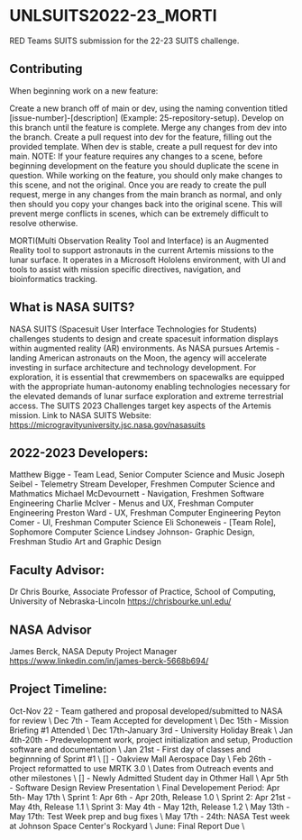 
# UNLSUITS2022-23_MORTI
RED Teams SUITS submission for the 22-23 SUITS challenge.

## Contributing
When beginning work on a new feature:

Create a new branch off of main or dev, using the naming convention titled [issue-number]-[description] (Example: 25-repository-setup).
Develop on this branch until the feature is complete.
Merge any changes from dev into the branch.
Create a pull request into dev for the feature, filling out the provided template.
When dev is stable, create a pull request for dev into main.
NOTE: If your feature requires any changes to a scene, before beginning development on the feature you should duplicate the scene in question. While working on the feature, you should only make changes to this scene, and not the original. Once you are ready to create the pull request, merge in any changes from the main branch as normal, and only then should you copy your changes back into the original scene. This will prevent merge conflicts in scenes, which can be extremely difficult to resolve otherwise.

MORTI(Multi Observation Reality Tool and Interface) is an Augmented Reality tool to support astronauts in the current Artemis missions to the lunar surface. It operates in a Microsoft Hololens environment, with UI and tools to assist with mission specific directives, navigation, and bioinformatics tracking.

## What is NASA SUITS?
NASA SUITS (Spacesuit User Interface Technologies for Students) challenges students to design and create spacesuit information displays within augmented reality (AR) environments. As NASA pursues Artemis - landing American astronauts on the Moon, the agency will accelerate investing in surface architecture and technology development. For exploration, it is essential that crewmembers on spacewalks are equipped with the appropriate human-autonomy enabling technologies necessary for the elevated demands of lunar surface exploration and extreme terrestrial access. The SUITS 2023 Challenges target key aspects of the Artemis mission.
Link to NASA SUITS Website: https://microgravityuniversity.jsc.nasa.gov/nasasuits

## 2022-2023 Developers:
Matthew Bigge - Team Lead, Senior Computer Science and Music
Joseph Seibel - Telemetry Stream Developer, Freshmen Computer Science and Mathmatics
Michael McDevournett - Navigation, Freshmen Software Engineering
Charlie McIver - Menus and UX, Freshman Computer Engineering
Preston Ward - UX, Freshman Computer Engineering
Peyton Comer - UI, Freshman Computer Science
Eli Schoneweis - [Team Role], Sophomore Computer Science
Lindsey Johnson- Graphic Design, Freshman Studio Art and Graphic Design

## Faculty Advisor:
Dr Chris Bourke, Associate Professor of Practice, School of Computing, University of Nebraska-Lincoln
https://chrisbourke.unl.edu/

## NASA Advisor
James Berck, NASA Deputy Project Manager
https://www.linkedin.com/in/james-berck-5668b694/ 

## Project Timeline:
Oct-Nov 22 - Team gathered and proposal developed/submitted to NASA for review \\
Dec 7th - Team Accepted for development \\
Dec 15th - Mission Briefing #1 Attended \\
Dec 17th-January 3rd - University Holiday Break \\
Jan 4th-20th - Predevelopment work, project initialization and setup, Production software and documentation \\
Jan 21st - First day of classes and beginnning of Sprint #1 \\
[] - Oakview Mall Aerospace Day \\
Feb 26th - Project reformatted to use MRTK 3.0 \\
Dates from Outreach events and other milestones \\
[] - Newly Admitted Student day in Othmer Hall \\
Apr 5th - Software Design Review Presentation \\
Final Developement Period: Apr 5th- May 17th \\
Sprint 1: Apr 6th - Apr 20th, Release 1.0 \\
Sprint 2: Apr 21st - May 4th, Release 1.1 \\
Sprint 3: May 4th - May 12th, Release 1.2 \\
May 13th - May 17th: Test Week prep and bug fixes \\
May 17th - 24th: NASA Test week at Johnson Space Center's Rockyard \\
June: Final Report Due \\
